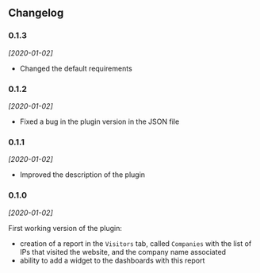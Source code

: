 ## Changelog

### 0.1.3

*[2020-01-02]*

- Changed the default requirements

### 0.1.2

*[2020-01-02]*

- Fixed a bug in the plugin version in the JSON file

### 0.1.1

*[2020-01-02]*

- Improved the description of the plugin

### 0.1.0

*[2020-01-02]*

First working version of the plugin:
- creation of a report in the `Visitors` tab, called `Companies` with the list of IPs that visited the website, and the company name associated
- ability to add a widget to the dashboards with this report
